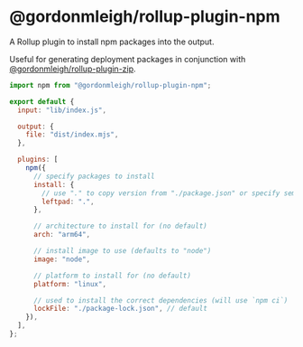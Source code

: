 # @gordonmleigh/rollup-plugin-npm

A Rollup plugin to install npm packages into the output.

Useful for generating deployment packages in conjunction with [@gordonmleigh/rollup-plugin-zip](https://github.com/gordonmleigh/rollup-plugin-zip).

```javascript
import npm from "@gordonmleigh/rollup-plugin-npm";

export default {
  input: "lib/index.js",

  output: {
    file: "dist/index.mjs",
  },

  plugins: [
    npm({
      // specify packages to install
      install: {
        // use "." to copy version from "./package.json" or specify semver
        leftpad: ".",
      },

      // architecture to install for (no default)
      arch: "arm64",

      // install image to use (defaults to "node")
      image: "node",

      // platform to install for (no default)
      platform: "linux",

      // used to install the correct dependencies (will use `npm ci`)
      lockFile: "./package-lock.json", // default
    }),
  ],
};
```
